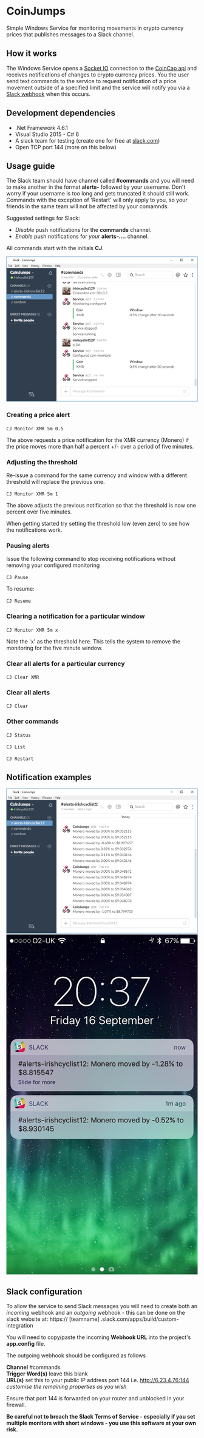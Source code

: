 # CoinJumps
Simple Windows Service for monitoring movements in crypto currency prices that publishes messages to a Slack channel.

## How it works

The Windows Service opens a [Socket IO](https://github.com/Quobject/SocketIoClientDotNet) connection to the [CoinCap api](https://github.com/CoinCapDev/CoinCap.io) and receives notifications of changes to crypto currency prices.
You the user send text commands to the service to request notification of a price movement outside of a specified limit and the service will notify you via a [Slack webhook](https://github.com/nerdfury/Slack.Webhooks) when this occurs.

## Development dependencies

* .Net Framework 4.6.1
* Visual Studio 2015 - C# 6
* A slack team for testing (create one for free at [slack.com](https://slack.com/))
* Open TCP port 144 (more on this below)

## Usage guide

The Slack team should have channel called **#commands** and you will need to make another in the format **alerts-** followed by your username.   Don't worry if your username is too long and gets truncated it should still work.   Commands with the exception of 'Restart' will only apply to you, so your friends in the same team will not be affected by your comamnds.

Suggested settings for Slack:
* _Disable_ push notifications for the **commands** channel.
* _Enable_ push notifications for _your_ **alerts-....** channel.

All commands start with the initials **CJ**.

![Alt text](images/slack_commands.png "Commands")

### Creating a price alert

`CJ Monitor XMR 5m 0.5`

The above requests a price notification for the XMR currency (Monero) if the price moves more than half a percent +/- over a period of five minutes.

### Adjusting the threshold

Re-issue a command for the same currency and window with a different threshold will replace the previous one.

`CJ Monitor XMR 5m 1`

The above adjusts the previous notification so that the threshold is now one percent over five minutes.

When getting started try setting the threshold low (even zero) to see how the notifications work.

### Pausing alerts

Issue the following command to stop receiving notifications without removing your configured monitoring

`CJ Pause`

To resume:

`CJ Resume`

### Clearing a notification for a particular window

`CJ Monitor XMR 5m x`

Note the 'x' as the threshold here.  This tells the system to remove the monitoring for the five minute window.

### Clear all alerts for a particular currency

`CJ Clear XMR`

### Clear all alerts

`CJ Clear`

### Other commands

`CJ Status`

`CJ List`

`CJ Restart`

## Notification examples

![Alt text](images/slack-alerts.png "Desktop Alerts")
![Alt text](images/slack-alerts-ios.jpg "iOS Alerts")

## Slack configuration

To allow the service to send Slack messages you will need to create both an _incoming_ webhook and an _outgoing_ webhook - this can be done on the slack website at: https:// [teamname] .slack.com/apps/build/custom-integration

You will need to copy/paste the incoming **Webhook URL** into the project's **app.config** file.

The outgoing webhook should be configured as follows

**Channel** #commands  
**Trigger Word(s)** leave this blank  
**URL(s)** set this to your public IP address port 144  i.e.  http://6.23.4.76:144  
_customise the remaining properties as you wish_  

Ensure that port 144 is forwarded on your router and unblocked in your firewall.

**Be careful not to breach the Slack Terms of Service - especially if you set multiple monitors with short windows - you use this software at your own risk.**
